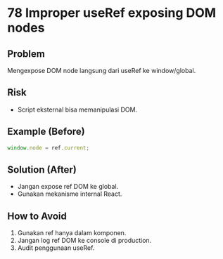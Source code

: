 # 78 Improper useRef exposing DOM nodes

## Problem
Mengexpose DOM node langsung dari useRef ke window/global.

## Risk
- Script eksternal bisa memanipulasi DOM.

## Example (Before)
```javascript
window.node = ref.current;
```

## Solution (After)
- Jangan expose ref DOM ke global.
- Gunakan mekanisme internal React.

## How to Avoid
1. Gunakan ref hanya dalam komponen.
2. Jangan log ref DOM ke console di production.
3. Audit penggunaan useRef.
